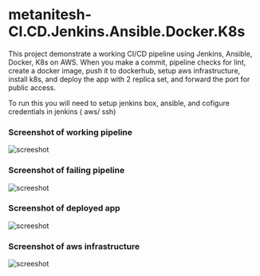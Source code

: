 # metanitesh-CI.CD.Jenkins.Ansible.Docker.K8s
This project demonstrate a working CI/CD pipeline using Jenkins, Ansible, Docker, K8s on AWS. When you make a commit, pipeline checks for lint, create a docker image, push it to dockerhub, setup aws infrastructure, install k8s, and deploy the app with 2 replica set, and forward the port for public access.

To run this you will need to setup jenkins box, ansible, and cofigure credentials in jenkins ( aws/ ssh)

### Screenshot of working pipeline
![screeshot](https://github.com/metanitesh/metanitesh-CI.CD.Jenkins.Ansible.Docker.K8s/blob/master/screenshots/passing-pipeline.png "screeshot")

### Screenshot of failing pipeline
![screeshot](https://github.com/metanitesh/metanitesh-CI.CD.Jenkins.Ansible.Docker.K8s/blob/master/screenshots/failing-lint.png "screeshot")

### Screenshot of deployed app
![screeshot](https://github.com/metanitesh/metanitesh-CI.CD.Jenkins.Ansible.Docker.K8s/blob/master/screenshots/blue-green-deployments.png "screeshot")

### Screenshot of aws infrastructure
![screeshot](https://github.com/metanitesh/metanitesh-CI.CD.Jenkins.Ansible.Docker.K8s/blob/master/screenshots/instances.png "screeshot")
